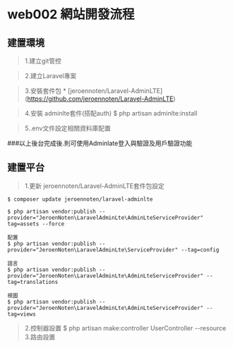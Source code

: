 # web002 網站開發流程
## 建置環境
>1.建立git管控

>2.建立Laravel專案

>3.安裝套件包 * [jeroennoten/Laravel-AdminLTE]
(https://github.com/jeroennoten/Laravel-AdminLTE)

>4.安裝 adminlte套件(搭配auth) $ php artisan adminlte:install

>5..env文件設定相關資料庫配置

###以上後台完成後.則可使用Adminlate登入與驗證及用戶驗證功能

## 建置平台
>1.更新 jeroennoten/Laravel-AdminLTE套件包設定

    $ composer update jeroennoten/laravel-adminlte

    $ php artisan vendor:publish --provider="JeroenNoten\LaravelAdminLte\AdminLteServiceProvider" tag=assets --force

    配置
    $ php artisan vendor:publish --provider="JeroenNoten\LaravelAdminLte\ServiceProvider" --tag=config

    語言
    $ php artisan vendor:publish --provider="JeroenNoten\LaravelAdminLte\AdminLteServiceProvider" --tag=translations

    視圖
    $ php artisan vendor:publish --provider="JeroenNoten\LaravelAdminLte\AdminLteServiceProvider" --tag=views

>2.控制器設置
   $ php artisan make:controller UserController --resource  
>3.路由設置
